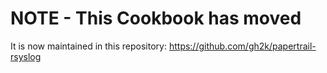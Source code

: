 # NOTE - This Cookbook has moved
It is now maintained in this repository:
https://github.com/gh2k/papertrail-rsyslog
